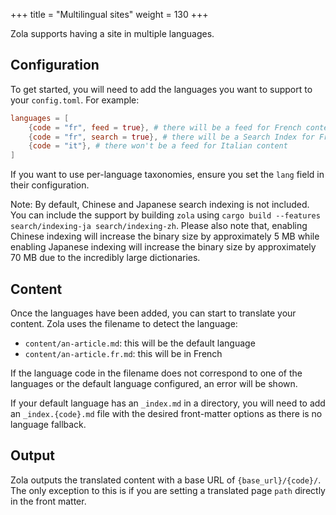 +++
title = "Multilingual sites"
weight = 130
+++

Zola supports having a site in multiple languages.

## Configuration

To get started, you will need to add the languages you want to support
to your `config.toml`. For example:

```toml
languages = [
    {code = "fr", feed = true}, # there will be a feed for French content
    {code = "fr", search = true}, # there will be a Search Index for French content
    {code = "it"}, # there won't be a feed for Italian content
]
```

If you want to use per-language taxonomies, ensure you set the `lang` field in their
configuration.

Note: By default, Chinese and Japanese search indexing is not included. You can include
the support by building `zola` using `cargo build --features search/indexing-ja search/indexing-zh`.
Please also note that, enabling Chinese indexing will increase the binary size by approximately
5 MB while enabling Japanese indexing will increase the binary size by approximately 70 MB
due to the incredibly large dictionaries.

## Content

Once the languages have been added, you can start to translate your content. Zola
uses the filename to detect the language:

- `content/an-article.md`: this will be the default language
- `content/an-article.fr.md`: this will be in French

If the language code in the filename does not correspond to one of the languages or
the default language configured, an error will be shown.

If your default language has an `_index.md` in a directory, you will need to add an `_index.{code}.md`
file with the desired front-matter options as there is no language fallback.

## Output

Zola outputs the translated content with a base URL of `{base_url}/{code}/`.
The only exception to this is if you are setting a translated page `path` directly in the front matter.
